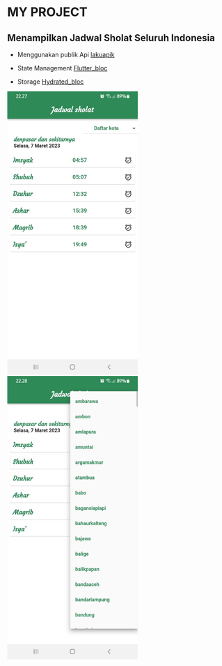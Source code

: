 # MY PROJECT

## Menampilkan Jadwal Sholat Seluruh Indonesia

- Menggunakan publik Api [lakuapik](https://github.com/lakuapik/jadwalsholatorg)

- State Management [Flutter_bloc](https://pub.dev/packages/flutter_bloc)

- Storage [Hydrated_bloc](https://pub.dev/packages/hydrated_bloc)

<img src="https://github.com/msarifin29/jadwal-sholat/blob/main/jadwal%20sholat%202.jpg" width="300" height="650" /> <img src="https://github.com/msarifin29/jadwal-sholat/blob/main/jadwal%20sholat%201.jpg" width="300" height="650" />
